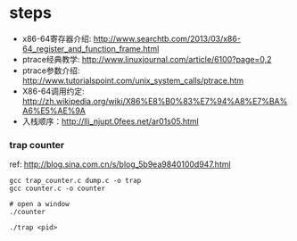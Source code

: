steps
===============

* x86-64寄存器介绍: <http://www.searchtb.com/2013/03/x86-64_register_and_function_frame.html>
* ptrace经典教学: <http://www.linuxjournal.com/article/6100?page=0,2>
* ptrace参数介绍: <http://www.tutorialspoint.com/unix_system_calls/ptrace.htm>
* X86-64调用约定: <http://zh.wikipedia.org/wiki/X86%E8%B0%83%E7%94%A8%E7%BA%A6%E5%AE%9A>
* 入栈顺序：<http://lli_njupt.0fees.net/ar01s05.html>

### trap counter

ref: <http://blog.sina.com.cn/s/blog_5b9ea9840100d947.html>

	gcc trap_counter.c dump.c -o trap
	gcc counter.c -o counter

	# open a window
	./counter

	./trap <pid>
